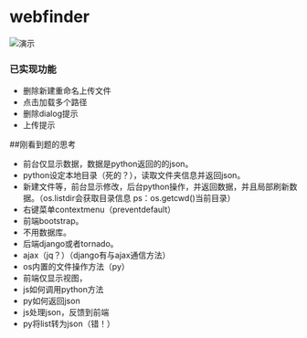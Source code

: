 # webfinder
![演示](http://s1.momo.moda/2015/05/30/9232fe81225bcaef853ae32870a2b0fe.gif)
### 已实现功能
* 删除新建重命名上传文件
* 点击加载多个路径
* 删除dialog提示
* 上传提示

##刚看到题的思考
* 前台仅显示数据，数据是python返回的的json。
* python设定本地目录（死的？），读取文件夹信息并返回json。
* 新建文件等，前台显示修改，后台python操作，并返回数据，并且局部刷新数据。（os.listdir会获取目录信息  ps：os.getcwd()当前目录）
* 右键菜单contextmenu（preventdefault）
* 前端bootstrap。
* 不用数据库。
* 后端django或者tornado。
* ajax（jq？）（django有与ajax通信方法）
* os内置的文件操作方法（py）
* 前端仅显示视图，
* js如何调用python方法
* py如何返回json
* js处理json，反馈到前端
* py将list转为json（错！）
